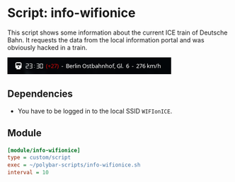 # Script: info-wifionice

This script shows some information about the current ICE train of Deutsche Bahn. It requests the data from the local information portal and was obviously hacked in a train.

![info-wifionice](screenshots/1.png)


## Dependencies

* You have to be logged in to the local SSID `WIFIonICE`.


## Module

```ini
[module/info-wifionice]
type = custom/script
exec = ~/polybar-scripts/info-wifionice.sh
interval = 10
```
